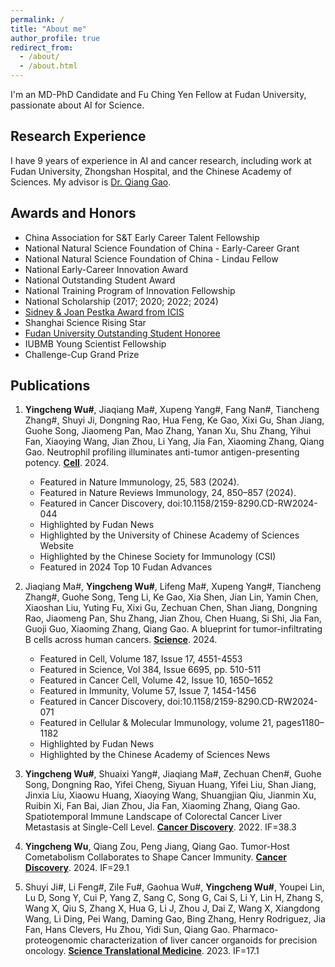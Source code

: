 ```yaml
---
permalink: /
title: "About me"
author_profile: true
redirect_from: 
  - /about/
  - /about.html
---
```




I'm an MD-PhD Candidate and Fu Ching Yen Fellow at Fudan University, passionate about AI for Science. 

## Research Experience
I have 9 years of experience in AI and cancer research, including work at Fudan University, Zhongshan Hospital, and the Chinese Academy of Sciences. My advisor is [Dr. Qiang Gao](https://hupi.fudan.edu.cn/en/rcdw/rc_content.jsp?urltype=news.NewsContentUrl&wbtreeid=1097&wbnewsid=1422).

## Awards and Honors
- China Association for S&T Early Career Talent Fellowship
- National Natural Science Foundation of China - Early-Career Grant
- National Natural Science Foundation of China - Lindau Fellow
- National Early-Career Innovation Award
- National Outstanding Student Award
- National Training Program of Innovation Fellowship
- National Scholarship (2017; 2020; 2022; 2024)
- [Sidney & Joan Pestka Award from ICIS](https://cytokinesociety.org/congratulations-yingcheng-wu-2024-sidney-joan-pestka-graduate-award-winner/)
- Shanghai Science Rising Star
- [Fudan University Outstanding Student Honoree](https://news.fudan.edu.cn/2025/0127/c31a144068/page.htm)
- IUBMB Young Scientist Fellowship
- Challenge-Cup Grand Prize

## Publications
1. **Yingcheng Wu#**, Jiaqiang Ma#, Xupeng Yang#, Fang Nan#, Tiancheng Zhang#, Shuyi Ji, Dongning Rao, Hua Feng, Ke Gao, Xixi Gu, Shan Jiang, Guohe Song, Jiaomeng Pan, Mao Zhang, Yanan Xu, Shu Zhang, Yihui Fan, Xiaoying Wang, Jian Zhou, Li Yang, Jia Fan, Xiaoming Zhang, Qiang Gao. Neutrophil profiling illuminates anti-tumor antigen-presenting potency. [**Cell**](https://pubmed.ncbi.nlm.nih.gov/38447573/). 2024.
    - Featured in Nature Immunology, 25, 583 (2024).
    - Featured in Nature Reviews Immunology, 24, 850–857 (2024).
    - Featured in Cancer Discovery, doi:10.1158/2159-8290.CD-RW2024-044
    - Highlighted by Fudan News
    - Highlighted by the University of Chinese Academy of Sciences Website
    - Highlighted by the Chinese Society for Immunology (CSI)
    - Featured in 2024 Top 10 Fudan Advances

2. Jiaqiang Ma#, **Yingcheng Wu#**, Lifeng Ma#, Xupeng Yang#, Tiancheng Zhang#, Guohe Song, Teng Li, Ke Gao, Xia Shen, Jian Lin, Yamin Chen, Xiaoshan Liu, Yuting Fu, Xixi Gu, Zechuan Chen, Shan Jiang, Dongning Rao, Jiaomeng Pan, Shu Zhang, Jian Zhou, Chen Huang, Si Shi, Jia Fan, Guoji Guo, Xiaoming Zhang, Qiang Gao. A blueprint for tumor-infiltrating B cells across human cancers. [**Science**](https://pubmed.ncbi.nlm.nih.gov/38696569/). 2024.
    - Featured in Cell, Volume 187, Issue 17, 4551-4553
    - Featured in Science, Vol 384, Issue 6695, pp. 510-511
    - Featured in Cancer Cell, Volume 42, Issue 10, 1650–1652
    - Featured in Immunity, Volume 57, Issue 7, 1454-1456
    - Featured in Cancer Discovery, doi:10.1158/2159-8290.CD-RW2024-071
    - Featured in Cellular & Molecular Immunology, volume 21, pages1180–1182
    - Highlighted by Fudan News
    - Highlighted by the Chinese Academy of Sciences News

3. **Yingcheng Wu#**, Shuaixi Yang#, Jiaqiang Ma#, Zechuan Chen#, Guohe Song, Dongning Rao, Yifei Cheng, Siyuan Huang, Yifei Liu, Shan Jiang, Jinxia Liu, Xiaowu Huang, Xiaoying Wang, Shuangjian Qiu, Jianmin Xu, Ruibin Xi, Fan Bai, Jian Zhou, Jia Fan, Xiaoming Zhang, Qiang Gao. Spatiotemporal Immune Landscape of Colorectal Cancer Liver Metastasis at Single-Cell Level. [**Cancer Discovery**](https://pubmed.ncbi.nlm.nih.gov/34417225/). 2022. IF=38.3

4. **Yingcheng Wu**, Qiang Zou, Peng Jiang, Qiang Gao. Tumor-Host Cometabolism Collaborates to Shape Cancer Immunity. [**Cancer Discovery**](https://pubmed.ncbi.nlm.nih.gov/38571418/). 2024. IF=29.1

5. Shuyi Ji#, Li Feng#, Zile Fu#, Gaohua Wu#, **Yingcheng Wu#**, Youpei Lin, Lu D, Song Y, Cui P, Yang Z, Sang C, Song G, Cai S, Li Y, Lin H, Zhang S, Wang X, Qiu S, Zhang X, Hua G, Li J, Zhou J, Dai Z, Wang X, Xiangdong Wang, Li Ding, Pei Wang, Daming Gao, Bing Zhang, Henry Rodriguez, Jia Fan, Hans Clevers, Hu Zhou, Yidi Sun, Qiang Gao. Pharmaco-proteogenomic characterization of liver cancer organoids for precision oncology. [**Science Translational Medicine**](https://pubmed.ncbi.nlm.nih.gov/37494474/). 2023. IF=17.1
